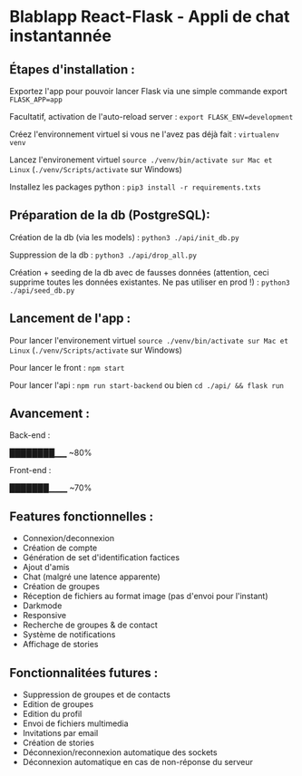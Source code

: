 # Blablapp React-Flask - Appli de chat instantannée

## Étapes d'installation :

Exportez l'app pour pouvoir lancer Flask via une simple commande export `FLASK_APP=app`

Facultatif, activation de l'auto-reload server : `export FLASK_ENV=development`

Créez l'environnement virtuel si vous ne l'avez pas déjà fait : `virtualenv venv`

Lancez l'environement virtuel `source ./venv/bin/activate sur Mac et Linux` (`./venv/Scripts/activate` sur Windows)

Installez les packages python : `pip3 install -r requirements.txts`

## Préparation de la db (PostgreSQL): 

Création de la db (via les models) : `python3 ./api/init_db.py`

Suppression de la db : `python3 ./api/drop_all.py`

Création + seeding de la db avec de fausses données (attention, ceci supprime toutes les données existantes. Ne pas utiliser en prod !) : `python3 ./api/seed_db.py`

## Lancement de l'app :

Pour lancer l'environement virtuel `source ./venv/bin/activate sur Mac et Linux` (`./venv/Scripts/activate` sur Windows)

Pour lancer le front : `npm start`

Pour lancer l'api : `npm run start-backend` ou bien `cd ./api/ && flask run`


## Avancement :

Back-end : 

████████▁▁ ~80%

Front-end : 

███████▁▁▁ ~70%

## Features fonctionnelles : 

- Connexion/deconnexion
- Création de compte
- Génération de set d'identification factices
- Ajout d'amis
- Chat (malgré une latence apparente)
- Création de groupes
- Réception de fichiers au format image (pas d'envoi pour l'instant)
- Darkmode
- Responsive
- Recherche de groupes & de contact
- Système de notifications
- Affichage de stories


## Fonctionnalitées futures :

- Suppression de groupes et de contacts
- Edition de groupes
- Edition du profil
- Envoi de fichiers multimedia
- Invitations par email
- Création de stories
- Déconnexion/reconnexion automatique des sockets
- Déconnexion automatique en cas de non-réponse du serveur